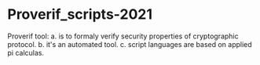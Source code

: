 # Proverif_scripts-2021

Proverif tool:
a.  is to formaly verify security properties of cryptographic protocol.
b.  it's an automated tool.
c.  script languages are based on applied pi calculas.
